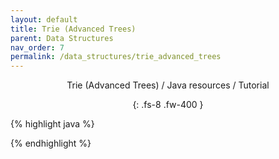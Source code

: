 ```yaml
---
layout: default
title: Trie (Advanced Trees)
parent: Data Structures
nav_order: 7
permalink: /data_structures/trie_advanced_trees
---
```

<div align="center" markdown="1">
Trie (Advanced Trees) / Java resources / Tutorial

{: .fs-8 .fw-400 }
</div>

{% highlight java %}

{% endhighlight %}